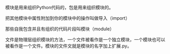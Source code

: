 模块是用来组织Python代码的，包是用来组织模块的。

把其他模块中属性附加到你的模块中的操作叫做导入（import）

那些自我包含并且有组织的代码片段叫模块（module）

文件是物理层组织模块的方法，一个文件被看作是一个独立模块，一个模块也可以被看作是一个文件。模块的文件文就是模块的名字加上扩展.py。  


